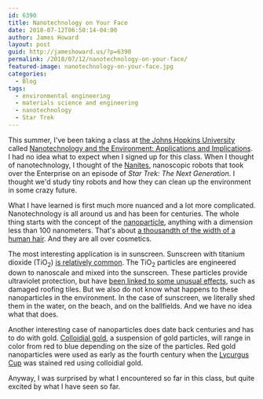 ```yaml
---
id: 6390
title: Nanotechnology on Your Face
date: 2018-07-12T06:50:14-04:00
author: James Howard
layout: post
guid: http://jameshoward.us/?p=6390
permalink: /2018/07/12/nanotechnology-on-your-face/
featured-image: nanotechnology-on-your-face.jpg
categories:
  - Blog
tags:
  - environmental engineering
  - materials science and engineering
  - nanotechnology
  - Star Trek
---
```

This summer, I've been taking a class at [the Johns Hopkins
University](https://www.jhu.edu/) called [Nanotechnology and the
Environment: Applications and
Implications](https://ep.jhu.edu/programs-and-courses/575.763-nanotechnology-and-the-environment-applications-and-implications).
I had no idea what to expect when I signed up for this class.  When
I thought of nanotechnology, I thought of the
[Nanites](http://memory-alpha.wikia.com/wiki/Nanite), nanoscopic
robots that took over the Enterprise on an episode of _Star Trek:
The Next Generation_.  I thought we'd study tiny robots and how
they can clean up the environment in some crazy future.

What I have learned is first much more nuanced and a lot more
complicated.  Nanotechnology is all around us and has been for
centuries.  The whole thing starts with the concept of the
[nanoparticle](https://www.sciencedaily.com/terms/nanoparticle.htm),
anything with a dimension less than 100 nanometers.  That's about
[a thousandth of the width of a human
hair](https://www.nanooze.org/how-big-is-a-nanometer/).  And they
are all over cosmetics.

The most interesting application is in sunscreen.  Sunscreen with
titanium dioxide (TiO<sub>2</sub>) [is relatively
common](https://www.amazon.com/s/ref=nb_sb_noss?url=search-alias%3Daps&field-keywords=titanium+dioxide+sunscreen).
The TiO<sub>2</sub> particles are engineered down to nanoscale and
mixed into the sunscreen.  These particles provide ultraviolet
protection, but have [been linked to some unusual
effects](https://www.ncbi.nlm.nih.gov/pmc/articles/PMC2933802/),
such as damaged roofing tiles.  But we also do not know what happens
to these nanoparticles in the environment.  In the case of sunscreen,
we literally shed them in the water, on the beach, and on the
ballfields.  And we have no idea what that does.

Another interesting case of nanoparticles does date back centuries
and has to do with gold.  [Colloidial
gold](https://en.wikipedia.org/wiki/Colloidal_gold), a suspension
of gold particles, will range in color from red to blue depending
on the size of the particles.  Red gold nanoparticles were used as
early as the fourth century when the [Lycurgus
Cup](http://www.britishmuseum.org/research/collection_online/collection_object_details.aspx?objectId=61219&partId=1&searchText=lycurgus+cup&page=1)
was stained red using colloidial gold.

Anyway, I was surprised by what I encountered so far in this class,
but quite excited by what I have seen so far.
